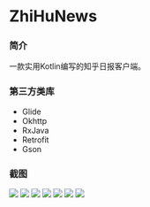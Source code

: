 # ZhiHuNews

### 简介

一款实用Kotlin编写的知乎日报客户端。

### 第三方类库

- Glide
- Okhttp
- RxJava
- Retrofit
- Gson

### 截图

![](https://ooo.0o0.ooo/2017/06/24/594de69cc6ce7.png)
![](https://ooo.0o0.ooo/2017/06/24/594de69b9b967.png)
![](https://ooo.0o0.ooo/2017/06/24/594de69cc1cea.png)
![](https://ooo.0o0.ooo/2017/06/24/594de69b6092b.png)
![](https://ooo.0o0.ooo/2017/06/24/594de69b484d0.png)
![](https://ooo.0o0.ooo/2017/06/24/594de69b7c641.png)
![](https://ooo.0o0.ooo/2017/06/24/594de69cc462e.png)
